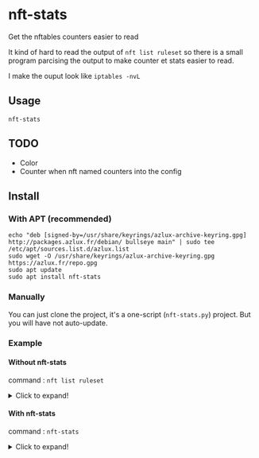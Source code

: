 # nft-stats
Get the nftables counters easier to read

It kind of hard to read the output of `nft list ruleset` so there is a small program parcising the output to make counter et stats easier to read.

I make the ouput look like `iptables -nvL`

## Usage

```
nft-stats
```

## TODO
- Color
- Counter when nft named counters into the config

## Install
### With APT (recommended)
    echo "deb [signed-by=/usr/share/keyrings/azlux-archive-keyring.gpg] http://packages.azlux.fr/debian/ bullseye main" | sudo tee /etc/apt/sources.list.d/azlux.list
    sudo wget -O /usr/share/keyrings/azlux-archive-keyring.gpg  https://azlux.fr/repo.gpg
    sudo apt update
    sudo apt install nft-stats

### Manually
You can just clone the project, it's a one-script (`nft-stats.py`) project. But you will have not auto-update.

### Example
#### Without nft-stats
command : `nft list ruleset`
<details>
  <summary>Click to expand!</summary>

```
root@AZLUX-PC:~# nft list ruleset
table ip filter {
        set router {
                type ipv4_addr
                comment "Azlux routers"
                elements = { xxxx/32,xxxx/28,xxxx/32 }
        }
        set ip_source_users {
                type ipv4_addr
                flags interval
                elements = { xxxx,xxxx,xxxx,xxxx }
        }
        chain OUTPUT {
                type filter hook output priority filter; policy accept;
                oif "eth0" ip daddr @router tcp dport 179 counter packets 8345 bytes 410788 accept
                oif "eth0" tcp dport 179 counter packets 0 bytes 0 drop
        }

        chain INPUT {
                type filter hook input priority filter; policy accept;
                ct state established accept
                iif "lo" accept
                iif "eth0" ip saddr @ip_source_users tcp dport { 22, 80, 443 } counter packets 2361 bytes 141660 accept
                counter packets 8742 bytes 454622 drop
        }
}
table ip6 filter {
        set ip6_source_users {
                type ipv6_addr
                flags interval
                elements = { xx:xx:xx:xx::xx,
                             xx:xx:xx:xx::xx }
        }

        chain INPUT {
                type filter hook input priority filter; policy accept;
                ct state established accept
                iif "lo" accept
                icmpv6 type { destination-unreachable, packet-too-big, time-exceeded, parameter-problem, mld-listener-query, mld-listener-report, mld-listener-done, nd-router-solicit, nd-router-advert, nd-neighbor-solicit, nd-neighbor-advert, ind-neighbor-solicit, ind-neighbor-advert, mld2-listener-report } accept comment "Accept ICMPv6"
                iif "eth0" ip6 saddr @ip6_source_users tcp dport { 22, 80, 443 } counter packets 0 bytes 0 accept
                counter packets 4 bytes 321 drop
        }
}
table inet filter {
        chain FORWARD {
                type filter hook forward priority filter; policy drop;
                counter packets 0 bytes 0 drop
        }
}

```
</details>

#### With nft-stats
command : `nft-stats`
<details>
  <summary>Click to expand!</summary>

```
root@AZLUX-PC:~# nft-stats

OUTPUT IP (policy ACCEPT)
pkts       bytes      action
8240       396.13K    ACCEPT  oif "eth0" ip daddr @router tcp dport 179
0          0          DROP    oif "eth0" tcp dport 179

INPUT IP (policy ACCEPT)
pkts       bytes      action
-          -          ACCEPT  oif "eth0" tcp dport 179
-          -          ACCEPT  oif "eth0" tcp dport 179
2310       135.35K    ACCEPT  iif "eth0" ip saddr @ip_source_users tcp dport  22, 80, 443
8659       439.32K    DROP    

INPUT IP6 (policy ACCEPT)
pkts       bytes      action
-          -          ACCEPT  ct state established accept
-          -          ACCEPT  iif "lo" accept
-          -          ACCEPT  icmpv6 type  destination-unreachable, packet-too-big, time-exceeded, parameter-problem, mld-listener-query, mld-listener-report, mld-listener-done, nd-router-solicit, nd-router-advert, nd-neighbor-solicit, nd-neighbor-advert, ind-neighbor-solicit, ind-neighbor-advert, mld2-listener-report  accept comment "Accept ICMPv6"
0          0          ACCEPT  iif "eth0" ip6 saddr @ip6_source_users tcp dport  22, 80, 443
4          321        DROP    

FORWARD INET (policy DROP)
pkts       bytes      action
0          0          DROP    
```
</details>
